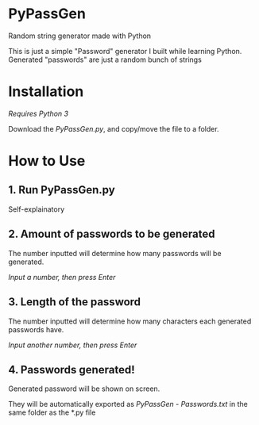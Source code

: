 # PyPassGen
Random string generator made with Python

This is just a simple "Password" generator I built while learning Python. Generated "passwords" are just a random bunch of strings

# Installation

_Requires Python 3_

Download the *PyPassGen.py*, and copy/move the file to a folder.

# How to Use

## 1. Run PyPassGen.py

Self-explainatory

## 2. Amount of passwords to be generated

The number inputted will determine how many passwords will be generated.

_Input a number, then press Enter_
    
## 3. Length of the password

The number inputted will determine how many characters each generated passwords have.

_Input another number, then press Enter_

## 4. Passwords generated!
Generated password will be shown on screen.

They will be automatically exported as *PyPassGen - Passwords.txt* in the same folder as the \*.py file 
